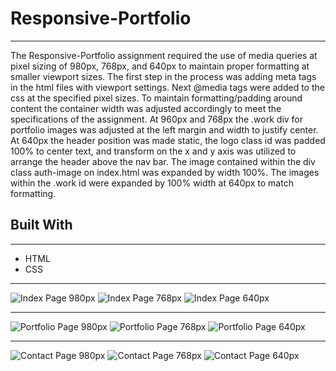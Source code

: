 # Responsive-Portfolio
___

The Responsive-Portfolio assignment required the use of media queries at pixel sizing of 980px, 768px, and 640px to maintain proper formatting at smaller viewport sizes. The first step in the process was adding meta tags in the html files with viewport settings. Next @media tags were added to the css at the specified pixel sizes. To maintain formatting/padding around content the container width was adjusted accordingly to meet the specifications of the assignment. At 960px and 768px the .work div for portfolio images was adjusted at the left margin and width to justify center. At 640px the header position was made static, the logo class id was padded 100% to center text, and transform on the x and y axis was utilized to arrange the header above the nav bar. The image contained within the div class auth-image on index.html was expanded by width 100%. The images within the .work id were expanded by 100% width at 640px to match formatting.

## Built With

___

* HTML
* CSS

___

![Index Page 980px](assets/images/index_page_screenshot.png)
![Index Page 768px](assets/images/portfolio-page-screenshot.png)
![Index Page 640px](assets/images/contact-page-screenshot.png)

___

![Portfolio Page 980px](assets/images/index_page_screenshot.png)
![Portfolio Page 768px](assets/images/portfolio-page-screenshot.png)
![Portfolio Page 640px](assets/images/contact-page-screenshot.png)

___

![Contact Page 980px](assets/images/index_page_screenshot.png)
![Contact Page 768px](assets/images/portfolio-page-screenshot.png)
![Contact Page 640px](assets/images/contact-page-screenshot.png)